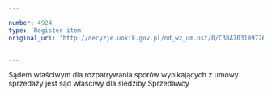 ```yaml
---

number: 4924
type: 'Register item'
original_uri: 'http://decyzje.uokik.gov.pl/nd_wz_um.nsf/0/C38A7031097267EDC1257B8D003FD123?OpenDocument'


---
```


Sądem właściwym dla rozpatrywania sporów wynikających z umowy sprzedaży jest sąd właściwy dla siedziby Sprzedawcy
